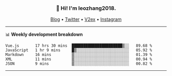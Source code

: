 <h3 align="center">👋 Hi! I'm leozhang2018.</h3>
<p align="center">
  <a href="https://code.leozhang2018.me">Blog</a> •
  <a href="https://twitter.com/leozhang2018">Twitter</a> •
  <a href="https://www.v2ex.com/member/leozhang">V2ex</a> •
  <a href="https://www.instagram.com/leozhanghere">Instagram</a>
</p>

-------

📊 **Weekly development breakdown**
<!--START_SECTION:waka-->
```text
Vue.js       17 hrs 30 mins  ██████████████████████▒░░   89.68 % 
JavaScript   1 hr 9 mins     █▒░░░░░░░░░░░░░░░░░░░░░░░   05.92 % 
Markdown     16 mins         ▒░░░░░░░░░░░░░░░░░░░░░░░░   01.39 % 
XML          11 mins         ▒░░░░░░░░░░░░░░░░░░░░░░░░   00.94 % 
JSON         9 mins          ▒░░░░░░░░░░░░░░░░░░░░░░░░   00.82 % 
```
<!--END_SECTION:waka-->
-------
